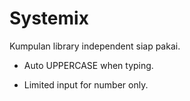 Systemix
========

Kumpulan library independent siap pakai.

- Auto UPPERCASE when typing.

- Limited input for number only.

